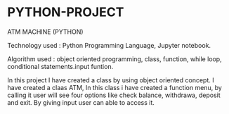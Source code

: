 # PYTHON-PROJECT
ATM MACHINE (PYTHON)

Technology used : Python Programming Language, Jupyter notebook.

Algorithm used : object oriented programming, class, function, while loop, conditional statements.input funtion.

In this project I have created a class by using object oriented concept. I have created a claas ATM, In this class i have created a function menu, by calling it user will see four options like check balance, withdrawa, deposit and exit. By giving input user can able to access it.
